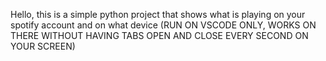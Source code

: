 Hello, this is a simple python project that shows what is playing on your spotify account and on what device
(RUN ON VSCODE ONLY, WORKS ON THERE WITHOUT HAVING TABS OPEN AND CLOSE EVERY SECOND ON YOUR SCREEN)
